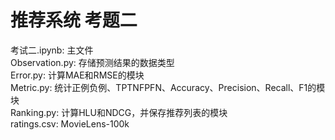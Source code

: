 # 推荐系统 考题二  

考试二.ipynb: 主文件  
Observation.py: 存储预测结果的数据类型  
Error.py: 计算MAE和RMSE的模块  
Metric.py: 统计正例负例、TPTNFPFN、Accuracy、Precision、Recall、F1的模块  
Ranking.py: 计算HLU和NDCG，并保存推荐列表的模块  
ratings.csv: MovieLens-100k